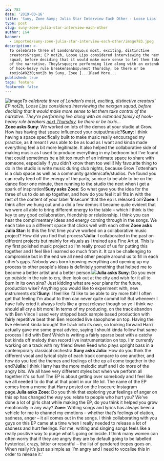 ```yaml
---
id: 783
date: '2019-03-16'
title: 'Suny, Zoee &amp; Julia Star Interview Each Other - Loose Lips'
type: post
slug: suny-zoee-julia-star-interview-each-other
author: 164
banner:
  - imported/suny-zoee-julia-star-interview-each-other/image783.jpeg
description: >-
  To celebrate three of London&rsquo;s most, exciting, distinctive
  creators&rsquo; EP not2b, Loose Lips considered interviewing the nextgen
  squad, before deciding that it would make more sense to let them take control
  of the narrative. They&rsquo;re performing live along with an extended family
  of hook-heavy rule breakers&nbsp;next Thursday, be there or be
  toxic&#8230;not2b by Suny, Zoee [...]Read More...
published: true
tags: feature
featured: false
---
```

![image](../imported/suny-zoee-julia-star-interview-each-other/image783.jpeg)_To celebrate three of London’s most, exciting, distinctive creators’ EP not2b, Loose Lips considered interviewing the nextgen squad, before deciding that it would make more sense to let them take control of the narrative. They’re performing live along with an extended family of hook-heavy rule breakers_ [_next Thursday_](https://www.facebook.com/events/304428323757659/)_, be there or be toxic…_  
**Zoee asks Suny**: We worked on lots of the demos at your studio at Grow. How has having that space influenced your output/music?**Suny**: I think having a space specifically built to make music really encouraged my practice, as it meant I was able to be as loud as I want and kinda made everything feel a bit more legitimate. It also helped the collaborative side of making music as I used to produce everything in my bedroom but I’ve found that could sometimes be a bit too much of an intimate space to share with someone, especially if you didn’t know them too well!! My favourite thing to do in the studio is write music during club nights, because Grow Tottenham is a club space as well as a community garden/cafe/studios. I’ve found you can really feed off the energy of the party, so nice to be able to be on the dance floor one minute, then running to the studio the next when i get a spark of inspiration!**Suny asks Zoee**: So what gave you the idea for the three of us to do an ep together, and how do you feel it all fits in with the rest of the content of your label ‘Insecure’ that the ep is released on?**Zoee**: I think after we hung out and a did a few demos it became quite evident that we were all able to bring different energy to the table – which I think is the key to any good collaboration, friendship or relationship. I think you can hear the complimentary ideas and energy coming through in the songs. We each take up a different space that clicks well with each other.**Zoee asks Julia Star**: Is this the first time you’ve worked on a collaborative music project? How did you find that process?**Julia**: I collaborated in the past on different projects but mainly for visuals as I trained as a Fine Artist. This is my first polished music project so I'm really proud of us for putting this together and I feel like I learned so much from it. It can be challenging to compromise but in the end we all need other people around us to fill in each other’s gaps. Nobody was born knowing everything and opening up my process to other people's ideas is definitely something that helped me to become a better artist and a better person.![](https://lh5.googleusercontent.com/Ac7Zg1_OHlK3cCJdvH-A7pHjDB6vaG9Q2YD-xbuKkEmLKp4b8j4EIMXT0_dLzGT4y9anQzea6xh6S96GoPp-ALSCOmeheob31qrXu2BXFZNkmjxi5uGeccoSW0oOXIEY8YwGs8uf)**Julia asks Suny**: Do you ever go outside in the rain to cry, then look out at the city and wish for it all to burn in its own sins? Just kidding what are your plans for the future, production wise? Anything you would like to experiment with, new instruments etc?**Suny**: I feel like I’d like to be able to cry more tbh! I often get that feeling I'm about to then can never quite commit lol! But whenever I have fully cried it always feels like a great release though so ye I think we should all cry a bit more! In terms of my producing, on the track abandon with Ben Vince I used very stripped back sample based production with fairly repetitive beat then Ben recorded live saxophone on top. Having the live element kinda brought the track into its own, so looking forward Harri actually gave me some great advice, saying I should kinda follow that same process I did with Ben! Which is writing a fairly sparse beat with a catchy but kinda off melody then record live instrumentation on top. I'm currently working on a track with my friend Gwen Reed who plays upright bass in a contemporary classical orchestra.**Suny asks Julia**: How do you think the different vocal and lyrical style of each track compare to one another, and how do you feel the themes and feelings of the ep all come together in the end?**Julia**: I think Harry has the more melodic stuff and I do more of the angry bits. We all have very different styles but when we perform all together it's so fun! The EP is about getting over somebody and I feel like we all needed to do that at that point in our life lol. The name of the EP comes from a meme that Harry posted on the Insecure Instagram page.**Julia asks Zoee**: Do you think that exploring your feelings of anger on this ep has changed the way you relate to people who hurt you? We've done a lot of girls chat while making the EP, do you think it helped you grow emotionally in any way? **Zoee**: Writing songs and lyrics has always been a vehicle for me to channel my emotions – whether that’s feelings of elation, sadness, anger – it all comes out in the songs. I think collaborating with you guys on this EP came at a time when I really needed to release a lot of sadness and hurt feelings. For me, writing and singing songs feels like a really positive way to purge what’s going on inside. I think many women can often worry that if they are angry they are by default going to be labelled hysterical, crazy, bitter or resentful – the list of gendered tropes goes on. When really it’s just as simple as ‘I’m angry and I need to vocalise this in order to release it.’